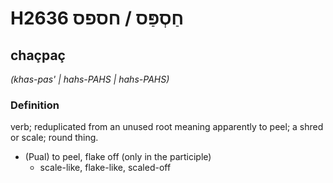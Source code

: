 # H2636 חַסְפַּס / חספס

## chaçpaç

_(khas-pas' | hahs-PAHS | hahs-PAHS)_

### Definition

verb; reduplicated from an unused root meaning apparently to peel; a shred or scale; round thing.

- (Pual) to peel, flake off (only in the participle)
    - scale-like, flake-like, scaled-off
